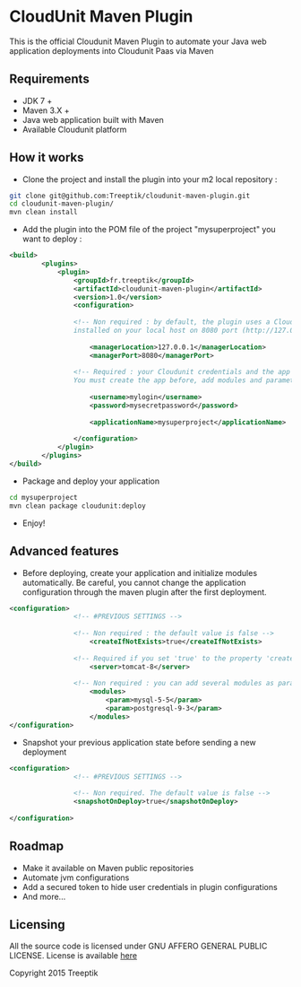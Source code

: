 # CloudUnit Maven Plugin

This is the official Cloudunit Maven Plugin to automate your Java web application deployments into Cloudunit Paas via Maven

## Requirements

- JDK 7 +
- Maven 3.X +
- Java web application built with Maven
- Available Cloudunit platform

## How it works

- Clone the project and install the plugin into your m2 local repository :

```bash
git clone git@github.com:Treeptik/cloudunit-maven-plugin.git
cd cloudunit-maven-plugin/
mvn clean install
```

- Add the plugin into the POM file of the project "mysuperproject" you want to deploy :

```xml
<build>
		<plugins>
			<plugin>
				<groupId>fr.treeptik</groupId>
				<artifactId>cloudunit-maven-plugin</artifactId>
				<version>1.0</version>
				<configuration>
				
				<!-- Non required : by default, the plugin uses a Cloudunit Manager 
				installed on your local host on 8080 port (http://127.0.0.1:8080)-->
				
					<managerLocation>127.0.0.1</managerLocation>
					<managerPort>8080</managerPort>
					
				<!-- Required : your Cloudunit credentials and the app you want to deploy on. 
				You must create the app before, add modules and parameters before using it-->
						
					<username>mylogin</username>
					<password>mysecretpassword</password>
					
					<applicationName>mysuperproject</applicationName>
					
				</configuration>
			</plugin>
		</plugins>
</build>
```
- Package and deploy your application

```bash
cd mysuperproject
mvn clean package cloudunit:deploy
```
- Enjoy!

## Advanced features

- Before deploying, create your application and initialize modules automatically.
Be careful, you cannot change the application configuration through the maven plugin
after the first deployment.

```xml
<configuration>
				<!-- #PREVIOUS SETTINGS -->
				
				<!-- Non required : the default value is false -->
					<createIfNotExists>true</createIfNotExists>
										
				<!-- Required if you set 'true' to the property 'createIfNotExists' -->				
					<server>tomcat-8</server>
					
				<!-- Non required : you can add several modules as parameters to this array -->				
					<modules>
						<param>mysql-5-5</param>
						<param>postgresql-9-3</param>
					</modules>					
</configuration>
```

- Snapshot your previous application state before sending a new deployment

```xml
<configuration>
				<!-- #PREVIOUS SETTINGS -->
				
				<!-- Non required. The default value is false -->
				<snapshotOnDeploy>true</snapshotOnDeploy>
				
</configuration>
```


## Roadmap

- Make it available on Maven public repositories
- Automate jvm configurations
- Add a secured token to hide user credentials in plugin configurations
- And more...

## Licensing

All the source code is licensed under GNU AFFERO GENERAL PUBLIC LICENSE. License is available [here](/LICENSE.txt)

Copyright 2015 Treeptik


